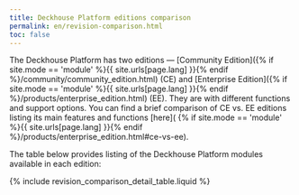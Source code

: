 ```yaml
---
title: Deckhouse Platform editions comparison
permalink: en/revision-comparison.html
toc: false
---
```


The Deckhouse Platform has two editions — [Community Edition]({% if site.mode == 'module' %}{{ site.urls[page.lang] }}{% endif %}/community/community_edition.html) (CE) and [Enterprise Edition]({% if site.mode == 'module' %}{{ site.urls[page.lang] }}{% endif %}/products/enterprise_edition.html) (EE). They are with different functions and support options. You can find a brief comparison of CE vs. EE editions listing its main features and functions [here](
{% if site.mode == 'module' %}{{ site.urls[page.lang] }}{% endif %}/products/enterprise_edition.html#ce-vs-ee).

The table below provides listing of the Deckhouse Platform modules available in each edition:

{% include revision_comparison_detail_table.liquid %}
